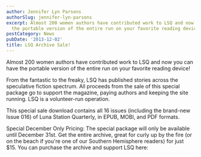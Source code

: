 ```yaml
---
author: Jennifer Lyn Parsons
authorSlug: jennifer-lyn-parsons
excerpt: Almost 200 women authors have contributed work to LSQ and now you can have
  the portable version of the entire run on your favorite reading device!...
postCategory: News
pubDate: '2013-12-02'
title: LSQ Archive Sale!
---
```

Almost 200 women authors have contributed work to LSQ and now you can have the portable version of the entire run on your favorite reading device!

From the fantastic to the freaky, LSQ has published stories across the speculative fiction spectrum. All proceeds from the sale of this special package go to support the magazine, paying authors and keeping the site running. LSQ is a volunteer-run operation.

This special sale download contains all 16 issues (including the brand-new Issue 016) of Luna Station Quarterly, in EPUB, MOBI, and PDF formats.

Special December Only Pricing: The special package will only be available until December 31st. Get the entire archive, great for curly up by the fire (or on the beach if you're one of our Southern Hemisphere readers) for just $15. You can purchase the archive and support LSQ here: